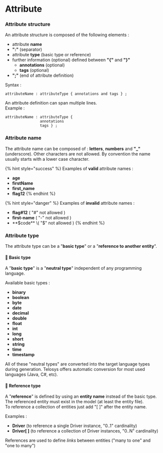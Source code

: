# Attribute

### Attribute structure

An attribute structure is composed of the following elements :

* attribute **name**
* **":"** \(separator\)
* attribute **type** \(basic type or reference\)
* further information \(optional\) defined between **"{"** and **"}"**
  * **annotations** \(optional\)  
  * **tags** \(optional\)  
* **";"** \(end of attribute definition\)

Syntax :

```text
attributeName : attributeType { annotations and tags } ;
```

An attribute definition can span multiple lines.   
Example :

```text
attributeName : attributeType { 
                annotations 
                tags } ;
```

### 

### Attribute name

The attribute name can be composed of : **letters**, **numbers** and **"\_"** \(underscore\). Other characters are not allowed. By convention the name usually starts with a lower case character.

{% hint style="success" %}
Examples of **valid** attribute names : 

* **age** 
* **firstName** 
* **first\_name** 
* **flag12**
{% endhint %}

{% hint style="danger" %}
Examples of **invalid** attribute names :

* **flag\#12**  \( "\#" not allowed \) 
* **first-name**  \( "-" not allowed \) 
* **$code**  \( "$" not allowed \)
{% endhint %}



### Attribute type

The attribute type can be a "**basic type**" or a "**reference to another entity**". 

####  🔷 Basic type

A "**basic type**" is a "**neutral type**" independent of any programming language. 

Available basic types : 

* **binary** 
* **boolean** 
* **byte** 
* **date** 
* **decimal**
* **double** 
* **float** 
* **int** 
* **long** 
* **short** 
* **string** 
* **time** 
* **timestamp** 

All of these "neutral types" are converted into the target language types during generation. Telosys offers automatic conversion for most used languages \(Java, C\#, etc\). 

#### 🔷 Reference type

A "**reference**" is defined by using an **entity name** instead of the basic type.   
The referenced entity must exist in the model \(at least the entity file\).  
To reference a collection of entities just add "\[ \]" after the entity name. 

Examples : 

* **Driver** \(to reference a single Driver instance, "0..1" cardinality\) 
* **Driver\[ \]** \(to reference a collection of Driver instances, "0..N" cardinality\)

References are used to define _links_ between entities \("many to one" and "one to many"\)





